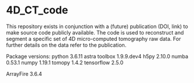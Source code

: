 # 4D_CT_code
This repository exists in conjunction with a (future) publication (DOI, link) to make source code publicly available.
The code is used to reconstruct and segment a specific set of 4D micro-computed tomography raw data. For further details on the data refer to the publication.

Package versions:
python          3.6.11
astra toolbox   1.9.9.dev4
h5py            2.10.0
numba           0.53.1
numpy           1.19.1
tomopy          1.4.2
tensorflow      2.5.0

ArrayFire       3.6.4

